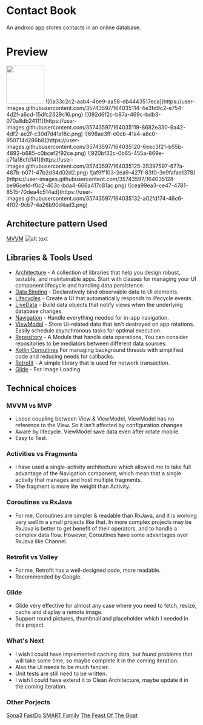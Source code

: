 # Contact Book
An android app stores contacts in an online database.

# Preview
<img src="https://user-images.githubusercontent.com/35743597/164035114-4e3fd9c2-e754-4d2f-a6cd-15dfc2329c16.png" width="100" height="100">
![0a33c2c2-aab4-4be9-aa58-db4443517eca](https://user-images.githubusercontent.com/35743597/164035114-4e3fd9c2-e754-4d2f-a6cd-15dfc2329c16.png)
![092d6f2c-b87a-469c-bdb3-070a8db24111](https://user-images.githubusercontent.com/35743597/164035119-8682e330-9a42-4df2-ae2f-c30d7d41a18c.png)
![698ae3ff-e0cb-41a4-a8c0-950714d286b8](https://user-images.githubusercontent.com/35743597/164035120-6eec3f21-b55b-4892-b685-c0bcef2f92ce.png)
![920bf32c-0b65-455a-869e-c71a18cfd14f](https://user-images.githubusercontent.com/35743597/164035125-35397597-677a-487b-b071-47b2d34d02d2.png)
![af9ff103-2ea9-427f-83f0-3e9fafae1378](https://user-images.githubusercontent.com/35743597/164035128-be96cefd-f0c2-403c-bda4-666a417c81ac.png)
![cea99ea3-ce47-4781-8515-70dea4c514ad](https://user-images.githubusercontent.com/35743597/164035132-a02fd174-46c6-4f02-9cb7-4a26b90d4ad3.png)


## Architecture pattern Used
[MVVM](https://developer.android.com/jetpack/guide)
![alt text][logo]

[logo]: https://developer.android.com/topic/libraries/architecture/images/final-architecture.png "MVVM"

## Libraries & Tools Used
- [Architecture](https://developer.android.com/jetpack/arch/) - A collection of libraries that help you design robust, testable, and maintainable apps. Start with classes for managing your UI component lifecycle and handling data persistence.
- [Data Binding](https://developer.android.com/topic/libraries/data-binding/) - Declaratively bind observable data to UI elements.
- [Lifecycles](https://developer.android.com/topic/libraries/architecture/lifecycle) - Create a UI that automatically responds to lifecycle events.
- [LiveData](https://developer.android.com/topic/libraries/architecture/livedata) - Build data objects that notify views when the underlying database changes.
- [Navigation](https://developer.android.com/topic/libraries/architecture/navigation/) - Handle everything needed for in-app navigation.
- [ViewModel](https://developer.android.com/topic/libraries/architecture/viewmodel) - Store UI-related data that isn't destroyed on app rotations. Easily schedule asynchronous tasks for optimal execution.
- [Repository](https://developer.android.com/jetpack/guide#fetch-data) - A Module that handle data operations, You can consider repositories to be mediators between different data sources.
- [Kotlin Coroutines](https://kotlinlang.org/docs/reference/coroutines-overview.html) For managing background threads with simplified code and reducing needs for callbacks.
- [Retrofit](https://square.github.io/retrofit) - A simple library that is used for network transaction.
- [Glide](https://bumptech.github.io/glide/) - For image Loading.

## Technical choices
### MVVM vs MVP
- Loose coupling between View & ViewModel, ViewModel has no reference to the View. So it isn't affected by configuration changes
- Aware by lifecycle. ViewModel save data even after rotate mobile.
- Easy to Test.
### Activities vs Fragments
- I have used a single-activity architecture which allowed me to take full advantage of the Navigation component, which mean that a single activity that manages and host multiple fragments.
- The fragment is more lite weight than Activity.
### Coroutines vs RxJava
- For me, Coroutines are simpler & readable than RxJava, and it is working very well in a small projects like that. In more complex projects may be RxJava is better to get benefit of their operators, and to handle a complex data flow. However, Coroutines have some advantages over RxJava like Channel.
### Retrofit vs Volley
- For me, Retrofit has a well-designed code, more readable.
- Recommended by Google.

### Glide
- Glide very effective for almost any case where you need to fetch, resize, cache and display a remote image.
- Support round pictures, thumbnail and placeholder which I needed in this project.

### What's Next
- I wish I could have implemented caching data, but found problems that will take some time, so maybe complete it in the coming iteration.
- Also the UI needs to be much fancier.
- Unit tests are still need to be written.
- I wish I could have extend it to Clean Architecture, maybe update it in the coming iteration.

### Other Porjects
[Sona3](https://github.com/islamarr/Sona3)
[FastDo](https://github.com/Ahmedshehatah/Fast-Do)
[SMART Family](https://github.com/Ahmedshehatah/SMART_Family)
[The Feast Of The Goat](https://github.com/Ahmedshehatah/The_Feast_of_the_Goat)


